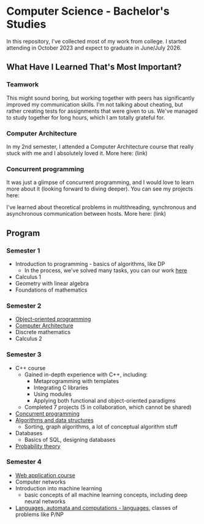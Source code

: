 # Computer Science - Bachelor's Studies

In this repository, I've collected most of my work from college.
I started attending in October 2023 and expect to graduate in June/July 2026.

## What Have I Learned That's Most Important?

### Teamwork

This might sound boring, but working together with peers has significantly improved my communication skills. I'm not talking about cheating, but rather creating tests for assignments that were given to us. We've managed to study together for long hours, which I am totally grateful for.

### Computer Architecture

In my 2nd semester, I attended a Computer Architecture course that really stuck with me and I absolutely loved it.
More here: (link)

### Concurrent programming

It was just a glimpse of concurrent programming, and I would love to learn more about it (looking forward to diving deeper).
You can see my projects here:

I've learned about theoretical problems in multithreading, synchronous and asynchronous communication between hosts. More here:
(link)

## Program

### Semester 1

- Introduction to programming - basics of algorithms, like DP
    - In the process, we've solved many tasks, you can our work [here](https://github.com/witek-formanski/WDP)
- Calculus 1
- Geometry with linear algebra
- Foundations of mathematics

### Semester 2

- [Object-oriented programming](https://github.com/MrD4rkne/OOP)
- [Computer Architecture](https://github.com/MrD4rkne/CAOS)
- Discrete mathematics
- Calculus 2

### Semester 3

- C++ course
    - Gained in-depth experience with C++, including:
        - Metaprogramming with templates
        - Integrating C libraries
        - Using modules
        - Applying both functional and object-oriented paradigms
    - Completed 7 projects (5 in collaboration, which cannot be shared)
- [Concurrent programming](https://github.com/MrD4rkne/concurrent-programming)
- [Algorithms and data structures](https://github.com/MrD4rkne/ads)
    - Sorting, graph algorithms, a lot of conceptual algorithm stuff
- Databases
    - Basics of SQL, designing databases
- [Probability theory](https://github.com/MrD4rkne/probability-note)

### Semester 4

- [Web application course](https://github.com/MrD4rkne/www-webapp)
- Computer networks
- Introduction into machine learning
    - basic concepts of all machine learning concepts, including deep neural networks
- [Languages, automata and computations - languages](https://github.com/MrD4rkne/laac), classes of problems like P/NP